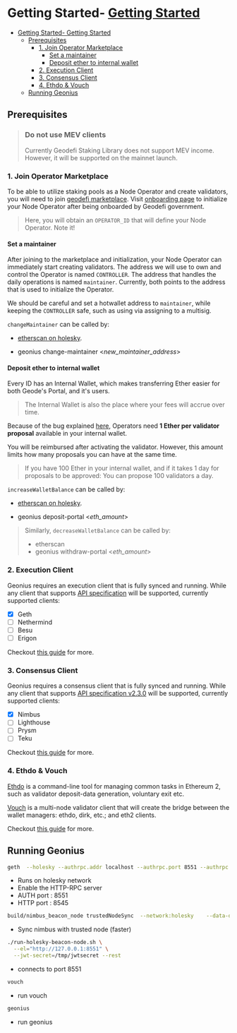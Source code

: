 # Getting Started- [Getting Started](#getting-started)

- [Getting Started- Getting Started](#getting-started--getting-started)
  - [Prerequisites](#prerequisites)
    - [1. Join Operator Marketplace](#1-join-operator-marketplace)
      - [Set a maintainer](#set-a-maintainer)
      - [Deposit ether to internal wallet](#deposit-ether-to-internal-wallet)
    - [2. Execution Client](#2-execution-client)
    - [3. Consensus Client](#3-consensus-client)
    - [4. Ethdo \& Vouch](#4-ethdo--vouch)
  - [Running Geonius](#running-geonius)

## Prerequisites

> ### Do not use MEV clients
>
> Currently Geodefi Staking Library does not support MEV income.
> However, it will be supported on the mainnet launch.

### 1. Join Operator Marketplace

To be able to utilize staking pools as a Node Operator and create validators, you will need to join [geodefi marketplace](https://www.info.geode.fi/operators). Visit [onboarding page](join.geode.fi) to initialize your Node Operator after being onboarded by Geodefi government.

> Here, you will obtain an `OPERATOR_ID` that will define your Node Operator. Note it!

#### Set a maintainer

After joining to the marketplace and initialization, your Node Operator can immediately start creating validators. The address we will use to own and control the Operator is named `CONTROLLER`. The address that handles the daily operations is named `maintainer`. Currently, both points to the address that is used to initialize the Operator.

We should be careful and set a hotwallet address to `maintainer`, while keeping the `CONTROLLER` safe, such as using via assigning to a multisig.

`changeMaintainer` can be called by:

- [etherscan on holesky](https://holesky.etherscan.io/address/0x181C0F3103116Cc02665365c7a5E5574db011D38#writeProxyContract#F5).
<!-- TODO below script -->
- geonius change-maintainer <_new_maintainer_address_>

#### Deposit ether to internal wallet

Every ID has an Internal Wallet, which makes transferring Ether easier for both Geode's Portal, and it's users.

> The Internal Wallet is also the place where your fees will accrue over time.

Because of the bug explained [here](https://medium.com/immunefi/rocketpool-lido-frontrunning-bug-fix-postmortem-e701f26d7971), Operators need **1 Ether per validator proposal** available in your internal wallet.

You will be reimbursed after activating the validator. However, this amount limits how many proposals you can have at the same time.

> If you have 100 Ether in your internal wallet, and if it takes 1 day for proposals to be approved:
> You can propose 100 validators a day.

`increaseWalletBalance` can be called by:

- [etherscan on holesky](https://holesky.etherscan.io/address/0x181C0F3103116Cc02665365c7a5E5574db011D38#writeProxyContract#F12).
<!-- TODO below script -->
- geonius deposit-portal <_eth_amount_>

> Similarly, `decreaseWalletBalance` can be called by:
>
> - etherscan
> - geonius withdraw-portal <_eth_amount_>

### 2. Execution Client

Geonius requires an execution client that is fully synced and running.
While any client that supports [API specification](https://ethereum.github.io/execution-apis/api-documentation/) will be supported, currently supported clients:

- [x] Geth
- [ ] Nethermind
- [ ] Besu
- [ ] Erigon

Checkout [this guide](./docs/guides/execution_clients.md) for more.

### 3. Consensus Client

Geonius requires a consensus client that is fully synced and running.
While any client that supports [API specification v2.3.0](https://ethereum.github.io/beacon-APIs/?urls.primaryName=v2.3.0) will be supported, currently supported clients:

- [x] Nimbus
- [ ] Lighthouse
- [ ] Prysm
- [ ] Teku

Checkout [this guide](./docs/guides/consensus_clients.md) for more.

### 4. Ethdo & Vouch

[Ethdo](https://github.com/wealdtech/ethdo) is a command-line tool for managing common tasks in Ethereum 2, such as validator deposit-data generation, voluntary exit etc.

[Vouch](https://github.com/attestantio/vouch) is a multi-node validator client that will create the bridge between the wallet managers: ethdo, dirk, etc.; and eth2 clients.

Checkout [this guide](./docs/guides/ethdo_vouch.md) for more.

## Running Geonius

<!-- TODO -->

```bash
geth  --holesky --authrpc.addr localhost --authrpc.port 8551 --authrpc.vhosts localhost --authrpc.jwtsecret /tmp/jwtsecret --http --http.api eth,net,engine,admin --snapshot=false
```

- Runs on holesky network
- Enable the HTTP-RPC server
- AUTH port : 8551
- HTTP port : 8545

```bash
build/nimbus_beacon_node trustedNodeSync  --network:holesky    --data-dir=build/data/shared_holesky_0    --trusted-node-url="https://checkpoint-sync.holesky.ethpandaops.io"
```

- Sync nimbus with trusted node (faster)

```bash
./run-holesky-beacon-node.sh \
  --el="http://127.0.0.1:8551" \
  --jwt-secret=/tmp/jwtsecret --rest
```

- connects to port 8551

```bash
vouch
```

- run vouch

```bash
geonius
```

- run geonius
